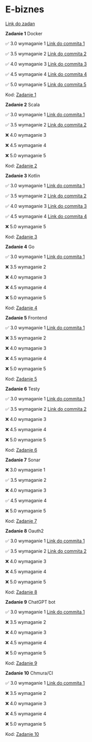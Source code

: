 # E-biznes

[Link do zadan](https://github.com/kprzystalski/ebiznes24)

**Zadanie 1** Docker

:white_check_mark: 3.0 wymaganie 1 [Link do commita 1](https://github.com/wmakoss/E-biznes/commit/19ac44dcdf54f77e7cbd244082d75f4d9da0fb73)

:white_check_mark: 3.5 wymaganie 2 [Link do commita 2](https://github.com/wmakoss/E-biznes/commit/24cfdaa876c69ea50f37faf378f16281bfe2fc11)

:white_check_mark: 4.0 wymaganie 3 [Link do commita 3](https://github.com/wmakoss/E-biznes/commit/cf4d32611fc3306d2aa92ec5426e4accd6f3d245)

:white_check_mark: 4.5 wymaganie 4 [Link do commita 4](https://github.com/wmakoss/E-biznes/commit/78c7b163fb9b3fce6720543308014f679eebe57b)

:white_check_mark: 5.0 wymaganie 5 [Link do commita 5](https://github.com/wmakoss/E-biznes/commit/f52e25ee396476b1ac727e751252056a9233c620)


Kod: [Zadanie 1](https://github.com/wmakoss/E-biznes/tree/main/zadanie%201)

**Zadanie 2** Scala

:white_check_mark: 3.0 wymaganie 1 [Link do commita 1](https://github.com/wmakoss/E-biznes/commit/e1098662dd454d971598dc5f18ac49969f5e6f12)

:white_check_mark: 3.5 wymaganie 2 [Link do commita 2](https://github.com/wmakoss/E-biznes/commit/e1098662dd454d971598dc5f18ac49969f5e6f12)

:x: 4.0 wymaganie 3 

:x: 4.5 wymaganie 4 

:x: 5.0 wymaganie 5 


Kod: [Zadanie 2](https://github.com/wmakoss/E-biznes/tree/main/zadanie%202)

**Zadanie 3** Kotlin

:white_check_mark: 3.0 wymaganie 1 [Link do commita 1](https://github.com/wmakoss/E-biznes/commit/c034b7eef64197e724301b30468b06073fa0e9a4)

:white_check_mark: 3.5 wymaganie 2 [Link do commita 2](https://github.com/wmakoss/E-biznes/commit/c034b7eef64197e724301b30468b06073fa0e9a4)

:white_check_mark: 4.0 wymaganie 3 [Link do commita 3](https://github.com/wmakoss/E-biznes/commit/c034b7eef64197e724301b30468b06073fa0e9a4)

:white_check_mark: 4.5 wymaganie 4 [Link do commita 4](https://github.com/wmakoss/E-biznes/commit/c034b7eef64197e724301b30468b06073fa0e9a4)

:x: 5.0 wymaganie 5 


Kod: [Zadanie 3](https://github.com/wmakoss/E-biznes/tree/main/zadanie%203)

**Zadanie 4** Go

:white_check_mark: 3.0 wymaganie 1 [Link do commita 1](https://github.com/wmakoss/E-biznes/commit/b0b4c6ffe47f5533121fdaabca8f4fbdebd20f51)

:x: 3.5 wymaganie 2 

:x: 4.0 wymaganie 3 

:x: 4.5 wymaganie 4 

:x: 5.0 wymaganie 5 


Kod: [Zadanie 4](https://github.com/wmakoss/E-biznes/tree/main/zadanie%204)

**Zadanie 5** Frontend

:white_check_mark: 3.0 wymaganie 1 [Link do commita 1](https://github.com/wmakoss/E-biznes/commit/83a1d51ec7b2421e86f6d03183dfe5af61247f4c)

:x: 3.5 wymaganie 2 

:x: 4.0 wymaganie 3 

:x: 4.5 wymaganie 4 

:x: 5.0 wymaganie 5 


Kod: [Zadanie 5](https://github.com/wmakoss/E-biznes/tree/main/zadanie%205)

**Zadanie 6** Testy

:white_check_mark: 3.0 wymaganie 1 [Link do commita 1](https://github.com/wmakoss/E-biznes/commit/1cf5174bc44871f0849557131e3fba764d72520f)

:white_check_mark: 3.5 wymaganie 2 [Link do commita 2](https://github.com/wmakoss/E-biznes/commit/1cf5174bc44871f0849557131e3fba764d72520f)

:x: 4.0 wymaganie 3 

:x: 4.5 wymaganie 4 

:x: 5.0 wymaganie 5 


Kod: [Zadanie 6](https://github.com/wmakoss/E-biznes/tree/main/zadanie%206)

**Zadanie 7** Sonar

:x: 3.0 wymaganie 1

:white_check_mark: 3.5 wymaganie 2 

:x: 4.0 wymaganie 3 

:white_check_mark: 4.5 wymaganie 4 

:x: 5.0 wymaganie 5 


Kod: [Zadanie 7](https://github.com/wmakoss/SonarCloudTest)

**Zadanie 8** Oauth2

:white_check_mark: 3.0 wymaganie 1 [Link do commita 1](https://github.com/wmakoss/E-biznes/commit/e34318e6e60d952a0c36b1b886e29cd08085a1dd)

:white_check_mark: 3.5 wymaganie 2 [Link do commita 2](https://github.com/wmakoss/E-biznes/commit/e34318e6e60d952a0c36b1b886e29cd08085a1dd)

:x: 4.0 wymaganie 3 

:x: 4.5 wymaganie 4 

:x: 5.0 wymaganie 5 


Kod: [Zadanie 8](https://github.com/wmakoss/E-biznes/tree/main/zadanie%208)

**Zadanie 9** ChatGPT bot

:white_check_mark: 3.0 wymaganie 1 [Link do commita 1](https://github.com/wmakoss/E-biznes/commit/d8fe55059efadc15a58ab3bced71a6b7ba86f1ed)

:x: 3.5 wymaganie 2 

:x: 4.0 wymaganie 3 

:x: 4.5 wymaganie 4 

:x: 5.0 wymaganie 5 


Kod: [Zadanie 9](https://github.com/wmakoss/E-biznes/tree/main/zadanie%209)

**Zadanie 10** Chmura/CI

:white_check_mark: 3.0 wymaganie 1 [Link do commita 1](https://github.com/wmakoss/E-biznes/commit/f3c731676f7397498ab5730d2762c127a4db4cda)

:x: 3.5 wymaganie 2 

:x: 4.0 wymaganie 3 

:x: 4.5 wymaganie 4 

:x: 5.0 wymaganie 5 


Kod: [Zadanie 10](https://github.com/wmakoss/E-biznes/tree/main/zadanie%2010)
